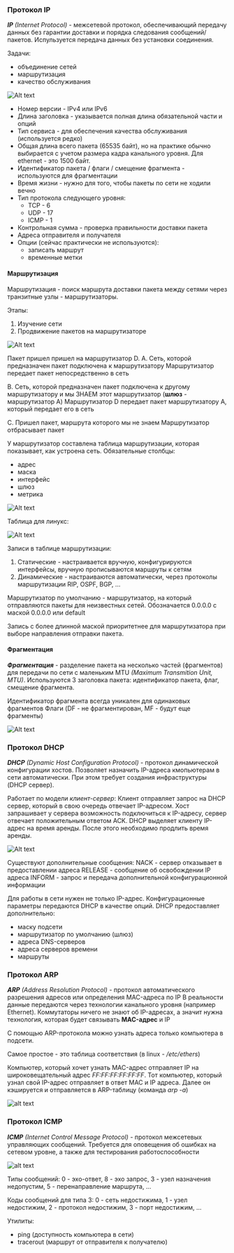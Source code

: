 
### Протокол IP
_**IP** (Internet Protocol)_ - межсетевой протокол, обеспечивающий передачу данных без гарантии доставки и порядка следования сообщений/пакетов. Испульзуется передача данных без установки соединения.

Задачи:
- объединение сетей
- маршрутизация
- качество обслуживания

![Alt text](src/img25.png)

* Номер версии - IPv4 или IPv6
* Длина заголовка - указывается полная длина обязательной части и опций  
* Тип сервиса - для обеспечения качества обслуживания (используется редко)  
* Общая длина всего пакета (65535 байт), но на практике обычно выбирается с учетом размера кадра канального уровня. Для ethernet - это 1500 байт.  
* Идентификатор пакета / флаги / смещение фрагмента - используются для фрагментации
* Время жизни - нужно для того, чтобы пакеты по сети не ходили вечно
* Тип протокола следующего уровня: 
    - TCP - 6
    - UDP - 17
    - ICMP - 1
* Контрольная сумма - проверка правильности доставки пакета
* Адреса отправителя и получателя
* Опции (сейчас практически не используются):
    - записать маршрут
    - временные метки

#### Маршрутизация
Маршрутизация - поиск маршрута доставки пакета между сетями через транзитные узлы - маршрутизаторы.

Этапы:
1. Изучение сети
2. Продвижение пакетов на маршрутизаторе

![Alt text](src/img26.png)

Пакет пришел пришел на маршрутизатор D. 
A. Сеть, которой предназначен пакет подключена к маршрутизатору
Маршрутизатор передает пакет непосредственно в сеть

B. Сеть, которой предназначен пакет подключена к другому маршрутизатору и мы ЗНАЕМ этот маршрутизатор (**шлюз** - маршрутизатор A)
Маршрутизатор D передает пакет маршрутизатору A, который передает его в сеть

С. Пришел пакет, маршрута которого мы не знаем
Маршрутизатор отбрасывает пакет


У маршрутизатор составлена таблица маршрутизации, которая показывает, как устроена сеть. Обязательные столбцы:
- адрес
- маска
- интерфейс
- шлюз
- метрика

![Alt text](src/img27.png)

Таблица для линукс:

![Alt text](src/img28.png)

Записи в таблице маршрутизации:
1. Статические - настраивается вручную, конфигурируются интерфейсы, вручную прописываются маршруты к сетям
2. Динамические  - настраиваются автоматически, через протоколы маршрутизации RIP, OSPF, BGP, ...

Маршрутизатор по умолчанию - маршрутизатор, на который отправляются пакеты для неизвестных сетей. Обозначается 0.0.0.0 с маской 0.0.0.0 или default

Запись с более длинной маской приоритетнее для маршрутизатора при выборе направления отправки пакета.

#### Фрагментация

_**Фрагментация**_ - разделение пакета на несколько частей (фрагментов) для передачи по сети с маленьким MTU _(Maximum Transmition Unit, MTU)_. Используются 3 заголовка пакета: идентификатор пакета, флаг, смещение фрагмента.

Идентификатор фрагмента всегда уникален для одинаковых фрагментов
Флаги (DF - не фрагментирован, MF - будут еще фрагменты)

![Alt text](src/img29.png)


### Протокол DHCP
_**DHCP** (Dynamic Host Configuration Protocol)_ - протокол динамической конфигурации хостов. Позволяет назначить IP-адреса кмопьютерам в сети автоматически. При этом требует создания инфраструктуры (DHCP сервер).

Работает по модели _клиент-сервер_:
Клиент отправляет запрос на DHCP сервер, который в свою очередь отвечает IP-адресом. Хост запрашивает у сервера возможность подключиться к IP-адресу, сервер отвечает положительным ответом ACK. 
DHCP выделяет клиенту IP-адрес на время аренды. После этого необходимо продлить время аренды. 

![Alt text](src/img30.png)

Существуют дополнительные сообщения:
NACK - сервер отказывает в предоставлении адреса
RELEASE - сообщение об освобождении IP адреса
INFORM - запрос и передача дополнительной конфигурационной информации

Для работы в сети нужен не только IP-адрес. Конфигурационные параметры передаются DHCP в качестве опций. 
DHCP предоставляет дополнительно:
- маску подсети
- маршрутизатор по умолчанию (шлюз)
- адреса DNS-серверов
- адреса серверов времени
- маршруты

### Протокол ARP

_**ARP** (Address Resolution Protocol)_ - протокол автоматического разрешения адресов или определения MAC-адреса по IP
В реальности данные передаются через технологии канального уровня (например Ethernet). Коммутаторы ничего не знают об IP-адресах, а значит нужна технология, которая будет связывать **MAC-адрес** и IP

С помощью ARP-протокола можно узнать адреса только компьютера в подсети.

Самое простое - это таблица соответствия (в linux - _/etc/ethers_)

Компьютер, который хочет узнать MAC-адрес отправляет IP на широковещательный адрес _FF:FF:FF:FF:FF:FF_. Тот компьютер, который узнал свой IP-адрес отправляет в ответ MAC и IP адреса. Далее он кэшируется и отправляется в ARP-таблицу (команда _arp -a_)

![alt text](src/img31.png)

### Протокол ICMP

_**ICMP** (Internet Control Message Protocol)_ - протокол межсетевых управляющих сообщений. Требуется для оповещения об ошибках на сетевом уровне, а также для тестирования работоспособности 

![alt text](src/img32.png)

Типы сообщений: 0 - эхо-ответ, 8 - эхо запрос, 3 - узел назначения недопустим, 5 - перенаправление маршрута, ...

Коды сообщений для типа 3: 0 - сеть недостижима, 1 - узел недостижим, 2 - протокол недостижим, 3 - порт недостижим, ...

Утилиты:
- ping (доступность компьютера в сети)
- tracerout (маршрут от отправителя к получателю)